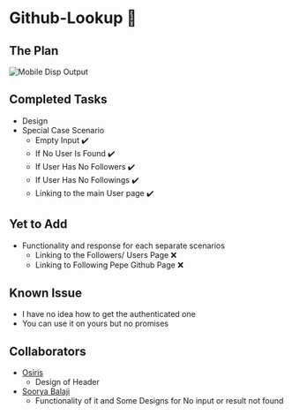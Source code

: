 # Github-Lookup 🔎


## The Plan
 ![Mobile Disp Output](https://github.com/NirmithVictor/Github-Lookup/blob/main/Output_Default.png)


## Completed Tasks
- Design
- Special Case Scenario 
  - Empty Input ✔️
  - If No User Is Found ✔️
  - If User Has No Followers ✔️
  - If User Has No Followings ✔️
  - Linking to the main User page ✔️

## Yet to Add
- Functionality and response for each separate scenarios
  - Linking to the Followers/ Users Page ❌
  - Linking to Following Pepe Github Page ❌

## Known Issue
- I have no idea how to get the authenticated one
- You can use it on yours but no promises

## Collaborators
- [Osiris](https://github.com/PrivyLabs) 
    - Design of Header
- [Soorya Balaji](https://www.instagram.com/_celestial_03/) 
    - Functionality of it and Some Designs for No input or result not found
